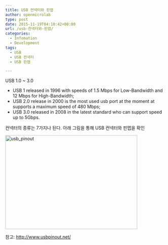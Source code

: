 ```yaml
---
title: USB 컨넥터와 핀맵
author: openmicrolab
type: post
date: 2015-11-19T04:10:42+00:00
url: /usb-컨넥터와-핀맵/
categories:
  - Infomation
  - Development
tags:
  - USB
  - USB 컨넥터
  - USB 핀맵

---
```

USB 1.0 ~ 3.0

  * USB 1 released in 1996 with speeds of 1.5 Mbps for Low-Bandwidth and 12 Mbps for High-Bandwidth;
  * USB 2.0 release in 2000 is the most used usb port at the moment at supports a maximum speed of 480 Mbps;
  * USB 3.0 released in 2008 in the latest standard who can support speed up to 5Gbps.

컨넥터의 종류는 7가지나 된다. 아래 그림을 통해 USB 컨넥터와 핀맵을 확인

[<img loading="lazy" class="aligncenter  wp-image-3463" src="/images/2015/11/usb_pinout-300x213.jpg" alt="usb_pinout" width="417" height="296" srcset="/images/2015/11/usb_pinout-300x213.jpg 300w, /images/2015/11/usb_pinout.jpg 604w" sizes="(max-width: 417px) 100vw, 417px" />][1]

참고: <a href="http://www.usbpinout.net/" target="_blank">http://www.usbpinout.net/</a>

 [1]: /images/2015/11/usb_pinout.jpg